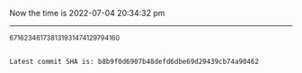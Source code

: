 Now the time is 2022-07-04 20:34:32 pm

---

<small>671623461738131931474129794160</small>

```txt

Latest commit SHA is: b8b9f0d6907b48defd6dbe69d29439cb74a90462
```
